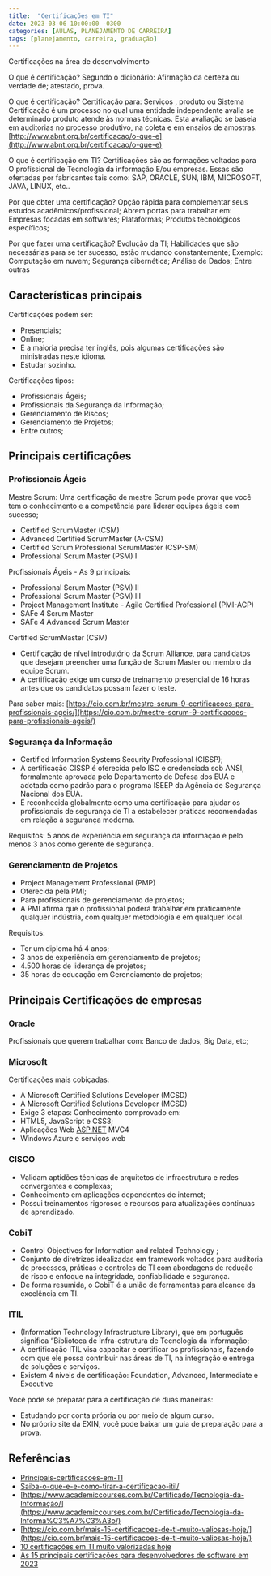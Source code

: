 ```yaml
---
title:  "Certificações em TI"
date: 2023-03-06 10:00:00 -0300
categories: [AULAS, PLANEJAMENTO DE CARREIRA]
tags: [planejamento, carreira, graduação]
---
```

Certificações na área de desenvolvimento

O que é certificação?
Segundo o dicionário:
Afirmação da certeza ou verdade de; atestado, prova.

O que é certificação?
Certificação para: Serviços , produto ou Sistema
Certificação é um processo no qual uma entidade independente avalia se determinado produto atende às normas técnicas.
Esta avaliação se baseia em auditorias no processo produtivo, na coleta e em ensaios de amostras.
[http://www.abnt.org.br/certificacao/o-que-e](http://www.abnt.org.br/certificacao/o-que-e)

O que é certificação em TI?
Certificações são as formações voltadas para O profissional de Tecnologia da informação E/ou empresas.
Essas são ofertadas por fabricantes tais como: SAP, ORACLE, SUN, IBM, MICROSOFT, JAVA, LINUX, etc..

Por que obter uma certificação?
Opção rápida para complementar seus estudos acadêmicos/profissional;
Abrem portas para trabalhar em:
Empresas focadas em softwares;
Plataformas;
Produtos tecnológicos específicos;

Por que fazer uma certificação?
Evolução da TI;
Habilidades que são necessárias para se ter sucesso, estão mudando constantemente;
Exemplo:
Computação em nuvem;
Segurança cibernética;
Análise de Dados;
Entre outras

## Características principais

Certificações podem ser:

- Presenciais;
- Online;
- E a maioria precisa ter inglês, pois algumas certificações são ministradas neste idioma.
- Estudar sozinho.

Certificações tipos:

- Profissionais Ágeis;
- Profissionais da Segurança da Informação;
- Gerenciamento de Riscos;
- Gerenciamento de Projetos;
- Entre outros;

## Principais certificações

### Profissionais Ágeis

Mestre Scrum: Uma certificação de mestre Scrum pode provar que você tem o conhecimento e a competência para liderar equipes ágeis com sucesso;

- Certified ScrumMaster (CSM)
- Advanced Certified ScrumMaster (A-CSM)
- Certified Scrum Professional ScrumMaster (CSP-SM)
- Professional Scrum Master (PSM) I

Profissionais Ágeis - As 9 principais:

- Professional Scrum Master (PSM) II
- Professional Scrum Master (PSM) III
- Project Management Institute - Agile Certified Professional (PMI-ACP)
- SAFe 4 Scrum Master
- SAFe 4 Advanced Scrum Master

Certified ScrumMaster (CSM)

- Certificação de nível introdutório da Scrum Alliance, para candidatos que desejam preencher uma função de Scrum Master ou membro da equipe Scrum.
- A certificação exige um curso de treinamento presencial de 16 horas antes que os candidatos possam fazer o teste.

Para saber mais:
[https://cio.com.br/mestre-scrum-9-certificacoes-para-profissionais-ageis/](https://cio.com.br/mestre-scrum-9-certificacoes-para-profissionais-ageis/)

### Segurança da Informação

- Certified Information Systems Security Professional (CISSP);
- A certificação CISSP é oferecida pelo ISC e credenciada sob ANSI, formalmente aprovada pelo Departamento de Defesa dos EUA e adotada como padrão para o programa ISEEP da Agência de Segurança Nacional dos EUA.
- É reconhecida globalmente como uma certificação para ajudar os profissionais de segurança de TI a estabelecer práticas recomendadas em relação à segurança moderna.

Requisitos:
5 anos de experiência em segurança da informação e pelo menos 3 anos como gerente de segurança.

### Gerenciamento de Projetos

- Project Management Professional (PMP)
- Oferecida pela PMI;
- Para profissionais de gerenciamento de projetos;
- A PMI afirma que o profissional poderá trabalhar em praticamente qualquer indústria, com qualquer metodologia e em qualquer local.

Requisitos:

- Ter um diploma há 4 anos;
- 3 anos de experiência em gerenciamento de projetos;
- 4.500 horas de liderança de projetos;
- 35 horas de educação em Gerenciamento de projetos;

## Principais Certificações de empresas

### Oracle

Profissionais que querem trabalhar com: Banco de dados, Big Data, etc;

### Microsoft

Certificações mais cobiçadas:

- A Microsoft Certified Solutions Developer (MCSD)
- A Microsoft Certified Solutions Developer (MCSD)
- Exige 3 etapas: Conhecimento comprovado em:
- HTML5, JavaScript e CSS3;
- Aplicações Web [ASP.NET](http://asp.net/) MVC4
- Windows Azure e serviços web

### CISCO

- Validam aptidões técnicas de arquitetos de infraestrutura e redes convergentes e complexas;
- Conhecimento em aplicações dependentes de internet;
- Possui treinamentos rigorosos e recursos para atualizações continuas de aprendizado.

### CobiT

- Control Objectives for Information and related Technology ;
- Conjunto  de diretrizes idealizadas em framework voltados para auditoria de processos, práticas e controles de TI com abordagens de redução de risco e enfoque na integridade, confiabilidade e segurança.
- De forma resumida, o CobiT é a união de ferramentas para alcance da excelência em TI.

### ITIL

- (Information Technology Infrastructure Library), que em português significa “Biblioteca de Infra-estrutura de Tecnologia da Informação;
- A certificação ITIL visa capacitar e certificar os profissionais, fazendo com que ele possa contribuir nas áreas de TI, na integração e entrega de soluções e serviços.
- Existem 4 níveis de certificação: Foundation, Advanced, Intermediate e Executive

Você pode se preparar para a certificação de duas maneiras:

- Estudando por conta própria ou por meio de algum curso.
- No próprio site da EXIN, você pode baixar um guia de preparação para a prova.

## Referências

- [Principais-certificacoes-em-TI](https://www.cbsi.net.br/2015/04/as-10-principais-certificacoes-em-TI.html)
- [Saiba-o-que-e-e-como-tirar-a-certificacao-itil/](https://www.treinaweb.com.br/blog/saiba-o-que-e-e-como-tirar-a-certificacao-itil/)
- [https://www.academiccourses.com.br/Certificado/Tecnologia-da-Informação/](https://www.academiccourses.com.br/Certificado/Tecnologia-da-Informa%C3%A7%C3%A3o/)
- [https://cio.com.br/mais-15-certificacoes-de-ti-muito-valiosas-hoje/](https://cio.com.br/mais-15-certificacoes-de-ti-muito-valiosas-hoje/)
- [10 certificações em TI muito valorizadas hoje](https://blog.geekhunter.com.br/conheca-as-10-certificacoes-em-ti-mais-requisitadas-no-brasil/)
- [As 15 principais certificações para desenvolvedores de software em 2023](https://kiiky.com/pt/certifications-for-software-developers/)